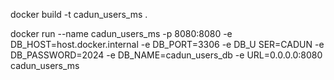 docker build -t cadun_users_ms .

docker run --name cadun_users_ms -p 8080:8080 -e DB_HOST=host.docker.internal -e DB_PORT=3306 -e DB_U
SER=CADUN -e DB_PASSWORD=2024 -e DB_NAME=cadun_users_db -e URL=0.0.0.0:8080 cadun_users_ms